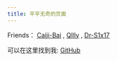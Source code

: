 ```yaml
---
title: 平平无奇的页面
---
```


Friends：
[Caiji-Bai](https://caiji-bai.github.io)
, [Qllly](https://github.com/Qllly)
, [Dr-S1x17](https://github.com/Dr-S1x17)

可以在这里找到我: [GitHub](https://github.com/yilozt)
